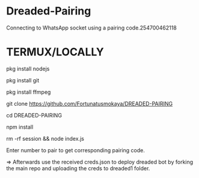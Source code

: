 # Dreaded-Pairing
Connecting to WhatsApp socket using a pairing code.254700462118


# TERMUX/LOCALLY

pkg install nodejs

pkg install git

pkg install ffmpeg

git clone https://github.com/Fortunatusmokaya/DREADED-PAIRING

cd DREADED-PAIRING

npm install

rm -rf session && node index.js

Enter number to pair to get corresponding pairing code.


=> Afterwards use the received creds.json to deploy dreaded bot by forking the main repo and uploading the creds to dreaded1 folder.
